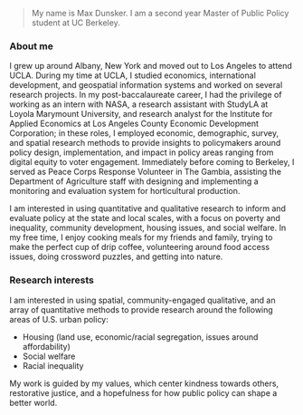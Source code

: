 > My name is Max Dunsker. I am a second year Master of Public Policy student at UC Berkeley.





### About me





I grew up around Albany, New York and moved out to Los Angeles to attend UCLA. During my time at UCLA, I studied economics, international development, and geospatial information systems and worked on several research projects. In my post-baccalaureate career, I had the privilege of working as an intern with NASA, a research assistant with StudyLA at Loyola Marymount University, and research analyst for the Institute for Applied Economics at Los Angeles County Economic Development Corporation; in these roles, I employed economic, demographic, survey, and spatial research methods to provide insights to policymakers around policy design, implementation, and impact in policy areas ranging from digital equity to voter engagement. Immediately before coming to Berkeley, I served as Peace Corps Response Volunteer in The Gambia, assisting the Department of Agriculture staff with designing and implementing a monitoring and evaluation system for horticultural production.



I am interested in using quantitative and qualitative research to inform and evaluate policy at the state and local scales, with a focus on poverty and inequality, community development, housing issues, and social welfare. In my free time, I enjoy cooking meals for my friends and family, trying to make the perfect cup of drip coffee, volunteering around food access issues, doing crossword puzzles, and getting into nature.





### Research interests





I am interested in using spatial, community-engaged qualitative, and an array of quantitative methods to provide research around the following areas of U.S. urban policy:

* Housing (land use, economic/racial segregation, issues around affordability)
* Social welfare
* Racial inequality



My work is guided by my values, which center kindness towards others, restorative justice, and a hopefulness for how public policy can shape a better world.



